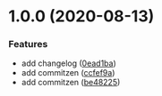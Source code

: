 # 1.0.0 (2020-08-13)


### Features

* add changelog ([0ead1ba](https://github.com/sucaizi/oh-my-ts-template/commit/0ead1baa4e481c737d4bd95c89fa986ef2b0cada))
* add commitzen ([ccfef9a](https://github.com/sucaizi/oh-my-ts-template/commit/ccfef9a4c6c482ed874dc3bcefdc612e8b17b870))
* add commitzen ([be48225](https://github.com/sucaizi/oh-my-ts-template/commit/be48225e637ac9118383157f5d5075d8a434a506))



